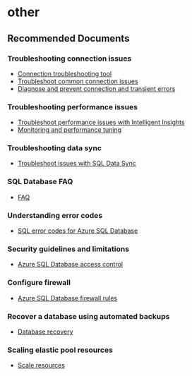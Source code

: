 <properties
	pageTitle="other"
	description="other"
	service="microsoft.sql"
	resource="servers"
	authors="emlisa"
	displayOrder=""
	selfHelpType="generic"
	supportTopicIds="32045113"
	productPesIds="13491"
	cloudEnvironments="public"
/>

# other

## **Recommended Documents**

### Troubleshooting connection issues<br>

* [Connection troubleshooting tool](https://support.microsoft.com/help/10085/troubleshooting-connectivity-issues-with-microsoft-azure-sql-database/)<br>
* [Troubleshoot common connection issues](https://docs.microsoft.com/azure/sql-database/sql-database-troubleshoot-common-connection-issues/)<br>
* [Diagnose and prevent connection and transient errors](https://docs.microsoft.com/azure/sql-database/sql-database-connectivity-issues/)

### Troubleshooting performance issues<br>

* [Troubleshoot performance issues with Intelligent Insights](https://docs.microsoft.com/azure/sql-database/sql-database-intelligent-insights-troubleshoot-performance/)<br>
* [Monitoring and performance tuning](https://docs.microsoft.com/azure/sql-database/sql-database-monitor-tune-overview/)

### Troubleshooting data sync<br>

* [Troubleshoot issues with SQL Data Sync](https://docs.microsoft.com/azure/sql-database/sql-database-troubleshoot-data-sync/)

### SQL Database FAQ<br>

* [FAQ](https://docs.microsoft.com/azure/sql-database/sql-database-faq/)

### Understanding error codes<br>

* [SQL error codes for Azure SQL Database](https://docs.microsoft.com/azure/sql-database/sql-database-develop-error-messages/)

### Security guidelines and limitations<br>

* [Azure SQL Database access control](https://docs.microsoft.com/azure/sql-database/sql-database-control-access/)

### Configure firewall<br>

* [Azure SQL Database firewall rules](https://docs.microsoft.com/azure/sql-database/sql-database-firewall-configure/)

### Recover a database using automated backups<br>

* [Database recovery](https://docs.microsoft.com/azure/sql-database/sql-database-recovery-using-backups/)

### Scaling elastic pool resources<br>

* [Scale resources](https://docs.microsoft.com/azure/sql-database/sql-database-elastic-pool-scale/)
